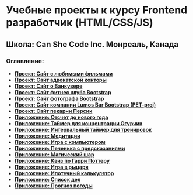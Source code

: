 # Учебные проекты к курсу Frontend разработчик (HTML/CSS/JS)
## Школа: **Can She Code Inc. Монреаль, Канада**

### Оглавление:
 - **[Проект: Сайт с любимыми фильмами](/Movies)**
 - **[Проект: Сайт адвокатской конторы](/Lawyer-website)** 
 - **[Проект: Сайт о Ванкувере](Vancouver)** 
 - **[Проект: Сайт фитнес клуба Bootstrap](Sport-club-website)** 
 - **[Проект: Сайт фотографа Bootstrap](Photographer-website)** 
 - **[Проект: Сайт компании Lumos Bar Bootstrap (PET-proj)](Lumos)** 
 - **[Проект: Сайт пекарни Персик](Bakery-website)** 
 - **[Приложение: Отсчет до нового года](Countdown-to-New-Year)** 
 - **[Приложение: Таймер для концентрации Огурчик](Cucumber-timer)** 
 - **[Приложение: Интервальный таймер для тренировок](Interval-fitness-timer)** 
 - **[Приложение: Медитации](Meditation-app)** 
 - **[Приложение: Игра с компьютером](Game-with-computer)**
 - **[Приложение: Печенька с предсказаниями](Ask-the-Fortune-cookie)**
 - **[Приложение: Магический шар](Magic-Ball)**
 - **[Приложение: Квиз по Гарри Поттеру](Harry-Potter-Quiz)**
 - **[Приложение: Игра в рыцаря](The-knight-game)**
 - **[Приложение: Ипотечный калькулятор](Mortgage-calculator)**
 - **[Приложение: Список дел](To-do-app)**
 - **[Приложение: Прогноз погоды](Weather-app)**
